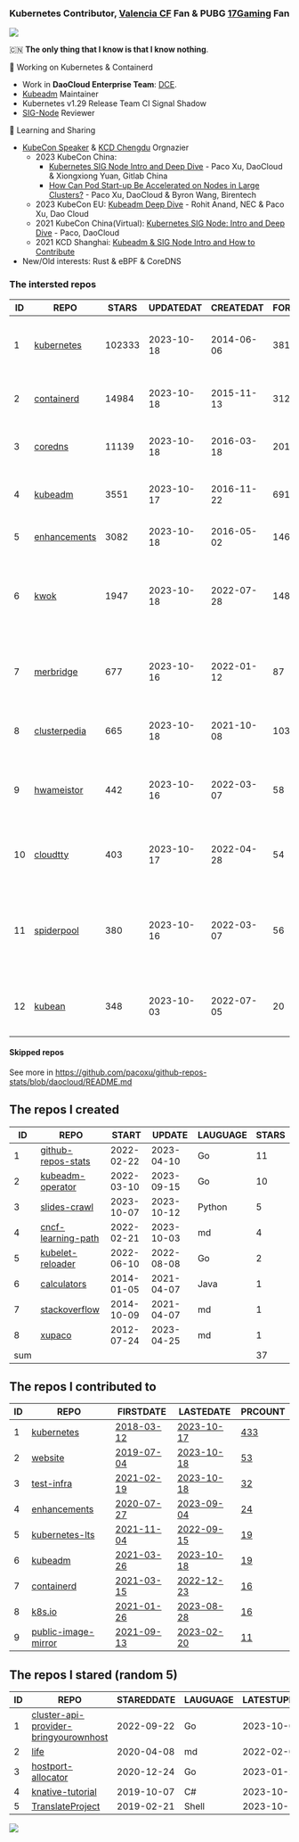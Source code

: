 ### Kubernetes Contributor, [Valencia CF](https://www.valenciacf.com/en) Fan & PUBG [17Gaming](https://liquipedia.net/pubg/17_Gaming) Fan

![](https://komarev.com/ghpvc/?username=pacoxu)
 
 🇨🇳 **The only thing that I know is that I know nothing**. 
 
 🔭 Working on Kubernetes & Containerd
- Work in **DaoCloud Enterprise Team**: [DCE](https://www.daocloud.io/dce_5.0).
- [Kubeadm](https://github.com/kubernetes/kubeadm/) Maintainer
- Kubernetes v1.29 Release Team CI Signal Shadow
- [SIG-Node](https://github.com/kubernetes/community/blob/master/sig-node/README.md) Reviewer
 
 🌱 Learning and Sharing

- [KubeCon Speaker](https://www.youtube.com/playlist?list=PLROmsd5kH8pBiN0Km1EepbzKoDiM5S6Ok) & [KCD Chengdu](https://community.cncf.io/kcd-chengdu/) Orgnazier
  - 2023 KubeCon China:
    - [Kubernetes SIG Node Intro and Deep Dive](https://kccncosschn2023.sched.com/event/4a2746baff6af89d668edc2eabbcf906) - Paco Xu, DaoCloud & Xiongxiong Yuan, Gitlab China
    - [How Can Pod Start-up Be Accelerated on Nodes in Large Clusters?](https://sched.co/1PTFR)  - Paco Xu, DaoCloud & Byron Wang, Birentech
  - 2023 KubeCon EU: [Kubeadm Deep Dive](https://kccnceu2023.sched.com/event/1Iki0/kubeadm-deep-dive-rohit-anand-nec-paco-xu-dao-cloud) - Rohit Anand, NEC & Paco Xu, Dao Cloud
  - 2021 KubeCon China(Virtual): [Kubernetes SIG Node: Intro and Deep Dive](https://kccncosschn21.sched.com/event/pccE/kubernetes-sig-nodedaeptao-ye-ge-kubernetes-sig-node-intro-and-deep-dive-paco-daocloud) - Paco, DaoCloud
  - 2021 KCD Shanghai: [Kubeadm & SIG Node Intro and How to Contribute](https://github.com/cncf/presentations/tree/main/chinese/kcd-shanghai)
- New/Old interests:  Rust & eBPF & CoreDNS

<!--START_SECTION:github_repos-->
### The intersted repos
| ID |                              REPO                               | STARS  | UPDATEDAT  | CREATEDAT  | FORKSCOUNT |                                            DESCRIPTIONS                                             |
|----|-----------------------------------------------------------------|--------|------------|------------|------------|-----------------------------------------------------------------------------------------------------|
|  1 | [kubernetes](https://github.com/kubernetes/kubernetes)          | 102333 | 2023-10-18 | 2014-06-06 |      38115 | Production-Grade Container Scheduling and Management                                                |
|  2 | [containerd](https://github.com/containerd/containerd)          |  14984 | 2023-10-18 | 2015-11-13 |       3128 | An open and reliable container runtime                                                              |
|  3 | [coredns](https://github.com/coredns/coredns)                   |  11139 | 2023-10-18 | 2016-03-18 |       2017 | CoreDNS is a DNS server that chains plugins                                                         |
|  4 | [kubeadm](https://github.com/kubernetes/kubeadm)                |   3551 | 2023-10-17 | 2016-11-22 |        691 | Aggregator for issues filed against kubeadm                                                         |
|  5 | [enhancements](https://github.com/kubernetes/enhancements)      |   3082 | 2023-10-18 | 2016-05-02 |       1469 | Enhancements tracking repo for Kubernetes                                                           |
|  6 | [kwok](https://github.com/kubernetes-sigs/kwok)                 |   1947 | 2023-10-18 | 2022-07-28 |        148 | Kubernetes WithOut Kubelet -  Simulates thousands of Nodes and Clusters.                            |
|  7 | [merbridge](https://github.com/merbridge/merbridge)             |    677 | 2023-10-16 | 2022-01-12 |         87 | Use eBPF to speed up your Service Mesh like crossing an Einstein-Rosen Bridge.                      |
|  8 | [clusterpedia](https://github.com/clusterpedia-io/clusterpedia) |    665 | 2023-10-18 | 2021-10-08 |        103 | The Encyclopedia of Kubernetes clusters                                                             |
|  9 | [hwameistor](https://github.com/hwameistor/hwameistor)          |    442 | 2023-10-16 | 2022-03-07 |         58 | Hwameistor is an HA local storage system for cloud-native stateful workloads.                       |
| 10 | [cloudtty](https://github.com/cloudtty/cloudtty)                |    403 | 2023-10-17 | 2022-04-28 |         54 | A Friendly Kubernetes CloudShell (Web Terminal) !                                                   |
| 11 | [spiderpool](https://github.com/spidernet-io/spiderpool)        |    380 | 2023-10-16 | 2022-03-07 |         56 | underlay network and rdma solution of cloud native, for bare metal, VM and public cloud environment |
| 12 | [kubean](https://github.com/kubean-io/kubean)                   |    348 | 2023-10-03 | 2022-07-05 |         20 |  :seedling: Kubernetes lifecycle management operator based on kubespray.                            |



#### Skipped repos
<!--END_SECTION:github_repos-->
See more in https://github.com/pacoxu/github-repos-stats/blob/daocloud/README.md


<!--START_SECTION:my_github-->
## The repos I created
| ID  |                                REPO                                |   START    |   UPDATE   | LAUGUAGE | STARS |
|-----|--------------------------------------------------------------------|------------|------------|----------|-------|
|   1 | [github-repos-stats](https://github.com/pacoxu/github-repos-stats) | 2022-02-22 | 2023-04-10 | Go       |    11 |
|   2 | [kubeadm-operator](https://github.com/pacoxu/kubeadm-operator)     | 2022-03-10 | 2023-09-15 | Go       |    10 |
|   3 | [slides-crawl](https://github.com/pacoxu/slides-crawl)             | 2023-10-07 | 2023-10-12 | Python   |     5 |
|   4 | [cncf-learning-path](https://github.com/pacoxu/cncf-learning-path) | 2022-02-21 | 2023-10-03 | md       |     4 |
|   5 | [kubelet-reloader](https://github.com/pacoxu/kubelet-reloader)     | 2022-06-10 | 2022-08-08 | Go       |     2 |
|   6 | [calculators](https://github.com/pacoxu/calculators)               | 2014-01-05 | 2021-04-07 | Java     |     1 |
|   7 | [stackoverflow](https://github.com/pacoxu/stackoverflow)           | 2014-10-09 | 2021-04-07 | md       |     1 |
|   8 | [xupaco](https://github.com/pacoxu/xupaco)                         | 2012-07-24 | 2023-04-25 | md       |     1 |
| sum |                                                                    |            |            |          |    37 |

## The repos I contributed to
| ID |                                  REPO                                  |                               FIRSTDATE                               |                               LASTEDATE                                |                                        PRCOUNT                                        |
|----|------------------------------------------------------------------------|-----------------------------------------------------------------------|------------------------------------------------------------------------|---------------------------------------------------------------------------------------|
|  1 | [kubernetes](https://github.com/kubernetes/kubernetes)                 | [2018-03-12](https://github.com/kubernetes/kubernetes/pull/61040)     | [2023-10-17](https://github.com/kubernetes/kubernetes/pull/121290)     | [433](https://github.com/kubernetes/kubernetes/pulls?q=is%3Apr+author%3Apacoxu)       |
|  2 | [website](https://github.com/kubernetes/website)                       | [2019-07-04](https://github.com/kubernetes/website/pull/15285)        | [2023-10-18](https://github.com/kubernetes/website/pull/43553)         | [53](https://github.com/kubernetes/website/pulls?q=is%3Apr+author%3Apacoxu)           |
|  3 | [test-infra](https://github.com/kubernetes/test-infra)                 | [2021-02-19](https://github.com/kubernetes/test-infra/pull/20909)     | [2023-10-18](https://github.com/kubernetes/test-infra/pull/31058)      | [32](https://github.com/kubernetes/test-infra/pulls?q=is%3Apr+author%3Apacoxu)        |
|  4 | [enhancements](https://github.com/kubernetes/enhancements)             | [2020-07-27](https://github.com/kubernetes/enhancements/pull/1907)    | [2023-09-04](https://github.com/kubernetes/enhancements/pull/4173)     | [24](https://github.com/kubernetes/enhancements/pulls?q=is%3Apr+author%3Apacoxu)      |
|  5 | [kubernetes-lts](https://github.com/klts-io/kubernetes-lts)            | [2021-11-04](https://github.com/klts-io/kubernetes-lts/pull/94)       | [2022-09-15](https://github.com/klts-io/kubernetes-lts/pull/174)       | [19](https://github.com/klts-io/kubernetes-lts/pulls?q=is%3Apr+author%3Apacoxu)       |
|  6 | [kubeadm](https://github.com/kubernetes/kubeadm)                       | [2021-03-26](https://github.com/kubernetes/kubeadm/pull/2421)         | [2023-10-18](https://github.com/kubernetes/kubeadm/pull/2944)          | [19](https://github.com/kubernetes/kubeadm/pulls?q=is%3Apr+author%3Apacoxu)           |
|  7 | [containerd](https://github.com/containerd/containerd)                 | [2021-03-15](https://github.com/containerd/containerd/pull/5200)      | [2022-12-23](https://github.com/containerd/containerd/pull/7863)       | [16](https://github.com/containerd/containerd/pulls?q=is%3Apr+author%3Apacoxu)        |
|  8 | [k8s.io](https://github.com/kubernetes/k8s.io)                         | [2021-01-26](https://github.com/kubernetes/k8s.io/pull/1577)          | [2023-08-28](https://github.com/kubernetes/k8s.io/pull/5764)           | [16](https://github.com/kubernetes/k8s.io/pulls?q=is%3Apr+author%3Apacoxu)            |
|  9 | [public-image-mirror](https://github.com/DaoCloud/public-image-mirror) | [2021-09-13](https://github.com/DaoCloud/public-image-mirror/pull/13) | [2023-02-20](https://github.com/DaoCloud/public-image-mirror/pull/296) | [11](https://github.com/DaoCloud/public-image-mirror/pulls?q=is%3Apr+author%3Apacoxu) |

## The repos I stared (random 5)
| ID |                                                      REPO                                                      | STAREDDATE | LAUGUAGE | LATESTUPDATE |
|----|----------------------------------------------------------------------------------------------------------------|------------|----------|--------------|
|  1 | [cluster-api-provider-bringyourownhost](https://github.com/vmware-tanzu/cluster-api-provider-bringyourownhost) | 2022-09-22 | Go       | 2023-10-06   |
|  2 | [life](https://github.com/gawen/life)                                                                          | 2020-04-08 | md       | 2022-02-01   |
|  3 | [hostport-allocator](https://github.com/rmb938/hostport-allocator)                                             | 2020-12-24 | Go       | 2023-01-23   |
|  4 | [knative-tutorial](https://github.com/meteatamel/knative-tutorial)                                             | 2019-10-07 | C#       | 2023-10-12   |
|  5 | [TranslateProject](https://github.com/LCTT/TranslateProject)                                                   | 2019-02-21 | Shell    | 2023-10-18   |

<!--END_SECTION:my_github-->

<a href="https://pacoxu.wordpress.com/">
  <img align="left" src="https://github-readme-stats.vercel.app/api?username=pacoxu&show_icons=true" />
</a>


<!--  If a trivial fix such as a broken link, typo, or grammar mistake, review the entire document for other potential mistakes. Do not open multiple PRs for small fixes in the same document.
https://github.com/kubernetes/community/blob/master/contributors/guide/pull-requests.md#trivial-edits -->

